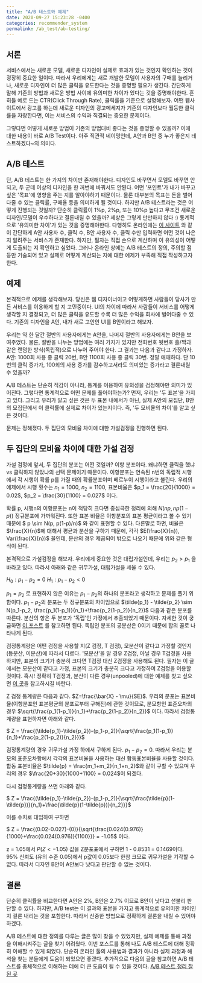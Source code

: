 ```yaml
---
title: "A/B 테스트와 예제"
date: 2020-09-27 15:23:28 -0400
categories: recommender_system
permalink: /ab_test/ab-testing/
---
```


<script type="text/x-mathjax-config">
MathJax.Hub.Config({
    displayAlign: "left"
});
</script>

## 서론 ##
서비스에서는 새로운 모델, 새로운 디자인이 실제로 효과가 있는 것인지 확인하는 것이 굉장히 중요한 일이다.
따라서 우리에게는 새로 개발한 모델이 사용자의 구매를 늘리거나, 새로운 디자인이 더 많은 클릭을 유도한다는 것을 증명할 필요가 생긴다.
간단하게 말해 기존의 방법과 새로운 방법 사이에 유의미한 차이가 있다는 것을 증명해야한다.
흔히들 예로 드는 CTR(Click Through Rate), 클릭률을 기준으로 설명해보자.
어떤 웹사이트에서 광고를 하는데 새로운 디자인의 광고메세지가 기존의 디자인보다 월등한 클릭률을 자랑한다면, 이는 서비스의 수익과 직결되는 중요한 문제이다.

그렇다면 어떻게 새로운 방법이 기존의 방법대비 좋다는 것을 증명할 수 있을까?
이에 대한 내용이 바로 A/B Test이다.
아주 직관적 네이밍인데, A안과 B안 중 누가 좋은지 테스트하겠다~의 의미다.

## A/B 테스트 ##
단, A/B 테스트는 한 가지의 차이만 존재해야한다.
디자인도 바꾸면서 모델도 바꾸면 안되고, 두 군데 이상의 디자인을 한 꺼번에 바꿔서도 안된다.
어떤 '포인트'가 내가 바꾸고 싶은 '목표'에 영향을 주는 지를 알아야하기 때문이다.
물론 대부분의 목표는 돈을 벌어다줄 수 있는 클릭률, 구매율 등을 의미하게 될 것이다.
하지만 A/B 테스트라는 것은 어떻게 진행되는 것일까?
단순히 클릭률이 1%p, 2%p, 또는 10%p 높다고 무조건 새로운 디자인/모델이 우수하다고 결론내릴 수 있을까?
세상은 그렇게 만만하지 않다 :)
통계적으로 '유의미한 차이'가 있는 것을 증명해야한다.
다행히도 온라인에는 [이 사이트](https://abtestguide.com/calc/) 와 같이 간단하게 A안 사용자 수, 클릭 수, B안 사용자 수, 클릭 수만 입력하면 어떤 것이 나은 지 알려주는 서비스가 존재한다.
하지만, 필자는 직접 손으로 계산하며 이 유의성이 어떻게 도출되는 지 확인하고 싶었다.
그러나 온라인 상에는 A/B 테스트의 정의, 주의할 점 등만 기술되어 있고 실제로 어떻게 계산되는 지에 대한 예제가 부족해 직접 작성하고자 한다.

## 예제 ##
본격적으로 예제를 생각해보자.
당신은 웹 디자이너이고 어떻게하면 사람들이 당사가 만든 서비스를 이용하게 할 지 고민중이다.
UI의 차이에 따라서 사람들이 서비스를 어떻게 생각할 지 결정되고, 더 많은 클릭을 유도할 수록 더 많은 수익을 회사에 벌어다줄 수 있다.
기존의 디자인을 A안, 내가 새로 고안안 UI를 B안이라고 해보자.

우리는 약 한 달간 절반의 사용자에게는 A안을, 나머지 절반의 사용자에게는 B안을 보여주었다.
물론, 절반을 나누는 방법에는 여러 가지가 있지만 전화번호 뒷번호 홀/짝과 같은 랜덤한 방식(독립적)으로 나누어 주어야 한다.
그 결과는 다음과 같다고 가정하자.
A안: 1000회 사용 중 클릭 20번, B안 1100회 사용 중 클릭 30번.
정말 애매하다.
단 10번의 클릭 증가가, 100회의 사용 증가를 감수하고서라도 의미있는 증가라고 결론내릴 수 있을까?

A/B 테스트는 단순히 직감이 아니라, 통계를 이용하여 유의성을 검정해야만 의미가 있어진다.
그렇다면 통계적으로 어떤 문제를 풀어야하는가?
먼저, 우리는 '두 표본'을 가지고 있다.
그리고 우리가 알고 싶은 것은 두 표본 내에서가 아닌, 실제 A안의 모집단, B안의 모집단에서 이 클릭률에 실제로 차이가 있는지이다.
즉, '두 모비율의 차이'를 알고 싶은 것이다.

문제는 정해졌다.
두 집단의 모비율 차이에 대한 가설검정을 진행하면 된다.

## 두 집단의 모비율 차이에 대한 가설 검정 ##
가설 검정에 앞서, 두 집단의 분포는 어떤 것일까?
이항 분포이다.
왜냐하면 클릭을 했냐 vs 클릭하지 않았냐의 선택 문제이기 때문이다.
이항분포는 연속된 n번의 독립적 시행에서 각 시행이 확률 p를 가질 때의 확률분포이며 베르누이 시행이라고 불린다.
우리의 예제에서 시행 횟수는 $n_1 = 1000$, $n_2 = 1100$, 표본비율은 $p_1 = \frac{20}{1000} = 0.02$, $p_2 = \frac{30}{1100} = 0.027$ 이다.

확률 p, 시행n의 이항분포는 n이 적당히 크다면 중심극한 정리에 의해 $N(np, np(1-p))$ 정규분포에 가까워진다.
또한 표본 비율은 이항분포의 표본 평균이라고 볼 수 있기 때문에 $ p \sim N(p, p(1-p)/n)$ 와 같이 표현할 수 있다.
다른말로 하면, 비율은 $\frac{X}{n}$에 대해서 평균과 분산을 구하기 때문에, 각각 $E(\frac{X}{n}), Var(\frac{X}{n})$ 꼴인데, 분산의 경우 제곱되어 밖으로 나오기 때문에 위와 같은 형식이 된다.

본격적으로 가설검정을 해보자.
우리에게 중요한 것은 대립가설인데, 우리는 $p_2>p_1$ 을 바라고 있다.
따라서 아래와 같은 귀무가설, 대립가설을 세울 수 있다.

$H_0: p_1 - p_2 = 0$
$H_1: p_1 - p_2 < 0$

$p_1 = p_2$ 로 표현하지 않은 이유는 $p_1 - p_2$의 하나의 분포라고 생각하고 문제를 풀기 위함이다.
$p_1 - p_2$의 분포는 두 정규분포의 차이임으로 $\tilde{p_1} - \tilde{p_2} \sim N(p_1-p_2, \frac{p_1(1-p_1)}{n_1}+\frac{p_2(1-p_2)}{n_2})$ 다음과 같은 분포를 따른다.
분산의 항은 두 분포가 '독립'인 가정에서 추출되었기 때문이다.
자세한 것이 궁금하면 [이 포스트](https://m.blog.naver.com/PostView.nhn?blogId=lucifer246&logNo=198376467&proxyReferer=https:%2F%2Fwww.google.com%2F) 를 참고하면 된다.
독립인 분포의 공분산은 0이기 때문에 합의 꼴로 나타나게 된다.

검정통계량은 어떤 검정을 사용할 지(Z 검정, T 검정), 모분산이 같다고 가정할 것인지(등분산, 이분산)에 따라서 다르다.
'모분산'을 알 경우 Z검정, 아닐 경우 T검정을 사용하지만, 표본의 크기가 충분히 크다면 T검정 대신 Z검정을 사용해도 된다.
필자는 이 글에서는 모분산이 같다고 가정, 표본의 크기가 충분히 크다고 가정하여 Z검정을 이용할 것이다.
혹시! 정확히 T검정과, 분산이 다른 경우(unpooled)에 대한 예제를 찾고 싶으면 [이 곳](https://byrony.github.io/understanding-ab-testing-and-statistics-behind.html)을 참고하시길 바란다.

Z 검정 통계량은 다음과 같다. $Z=\frac{\bar{X} - \mu}{SE}$.
우리의 분포는 표본비율(이항분포인 표본평균의 분포로부터 구해진)에 관한 것이므로, 분모항인 표준오차의 경우 $\sqrt{\frac{p_1(1-p_1)}{n_1}+\frac{p_2(1-p_2)}{n_2}}$ 이다.
따라서 검정통계량을 표현하자면 아래와 같다.

$ Z = \frac{(\tilde{p_1}-\tilde{p_2})-(p_1-p_2)}{\sqrt{\frac{p_1(1-p_1)}{n_1}+\frac{p_2(1-p_2)}{n_2}}}$

검정통계량의 경우 귀무가설 가정 하에서 구하게 된다. $p_1-p_2=0$.
따라서 우리는 분모의 표준오차항에서 각각의 표본비율을 사용하는 대신 합동표본비율을 사용할 것이다.
합동 표본비율은 $\tilde{p} = \frac{m_1+m_2}{n_1+n_2}$와 같이 구할 수 있으며 우리의 경우 $\frac{20+30}{1000+1100} = 0.024$이 되겠다.

다시 검정통계량을 쓰면 아래와 같다.

$ Z = \frac{(\tilde{p_1}-\tilde{p_2})-(p_1-p_2)}{\sqrt{\frac{\tilde{p}(1-\tilde{p})}{n_1}+\frac{\tilde{p}(1-\tilde{p})}{n_2}}}$

이를 수치로 대입하여 구하면

$ Z = \frac{(0.02-0.027)-(0)}{\sqrt{\frac{0.024(0.976)}{1000}+\frac{0.024(0.976)}{1100}}} = -1.05$ 이다.

z = 1.05에서 $P(Z<-1.05)$ 값을 Z분포표에서 구하면 1 - 0.8531 = 0.1469이다.
95% 신뢰도 (유의 수준 0.05)에서 p값이 0.05보다 한참 크므로 귀무가설을 기각할 수 없다.
따라서 디자인 B안이 A안보다 낫다고 판단할 수 없는 것이다.

## 결론 ##
단순히 클릭률을 비교한다면 A안은 2%, B안은 2.7% 이므로 B안이 낫다고 섣불리 판단할 수 있다.
하지만, A/B test는 이 결과와 표본을 가지고 통계적으로 유의미한 차이인지 결론 내리는 것을 포함한다.
따라서 신중한 방법으로 정확하게 결론을 내릴 수 있어야하겠다.

A/B 테스트에 대한 정의를 다루는 글은 많이 찾을 수 있었지만, 실제 예제를 통해 과정을 이해시켜주는 글을 찾기 어려웠다.
이번 포스트를 통해 나도 A/B 테스트에 대해 정확히 이해할 수 있게 되었다.
단순히 온라인 툴의 사용법과 결과가 아니라 실제 과정과 해석을 찾는 분들에게 도움이 되었으면 좋겠다.
추가적으로 다음의 글을 참고하면 A/B 테스트를 총체적으로 이해하는 데에 더 큰 도움이 될 수 있을 것이다.
[A/B 테스트 정리 잘 된 곳](https://vwo.com/ab-testing/)
